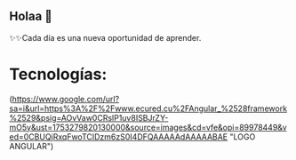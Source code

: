## Holaa 👋


✨✨Cada día es una nueva oportunidad de aprender.


 # Tecnologías:

 (https://www.google.com/url?sa=i&url=https%3A%2F%2Fwww.ecured.cu%2FAngular_%2528framework%2529&psig=AOvVaw0CRslP1uv8ISBJrZY-mO5y&ust=1753279820130000&source=images&cd=vfe&opi=89978449&ved=0CBUQjRxqFwoTCIDzm6zS0I4DFQAAAAAdAAAAABAE "LOGO ANGULAR")



  
<!--
**kelly103312/kelly103312** is a ✨ _special_ ✨ repository because its `README.md` (this file) appears on your GitHub profile.

Here are some ideas to get you started:

- 🔭 I’m currently working on ...
- 🌱 I’m currently learning ...
- 👯 I’m looking to collaborate on ...
- 🤔 I’m looking for help with ...
- 💬 Ask me about ...
- 📫 How to reach me: ...
- 😄 Pronouns: ...
- ⚡ Fun fact: ...
-->
